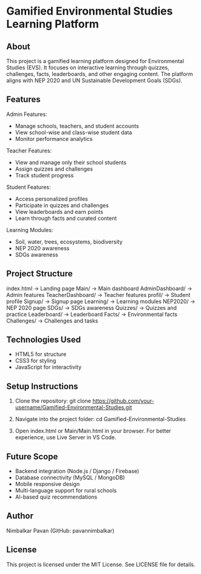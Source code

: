 Gamified Environmental Studies Learning Platform
================================================

About
-----
This project is a gamified learning platform designed for Environmental Studies (EVS). 
It focuses on interactive learning through quizzes, challenges, facts, leaderboards, 
and other engaging content. The platform aligns with NEP 2020 and UN Sustainable 
Development Goals (SDGs).

Features
--------
Admin Features:
- Manage schools, teachers, and student accounts
- View school-wise and class-wise student data
- Monitor performance analytics

Teacher Features:
- View and manage only their school students
- Assign quizzes and challenges
- Track student progress

Student Features:
- Access personalized profiles
- Participate in quizzes and challenges
- View leaderboards and earn points
- Learn through facts and curated content

Learning Modules:
- Soil, water, trees, ecosystems, biodiversity
- NEP 2020 awareness
- SDGs awareness

Project Structure
-----------------
index.html              -> Landing page
Main/                   -> Main dashboard
AdminDashboard/         -> Admin features
TeacherDashboard/       -> Teacher features
profil/                 -> Student profile
Signup/                 -> Signup page
Learning/               -> Learning modules
NEP2020/                -> NEP 2020 page
SDGs/                   -> SDGs awareness
Quizzes/                -> Quizzes and practice
Leaderboard/            -> Leaderboard
Facts/                  -> Environmental facts
Challenges/             -> Challenges and tasks

Technologies Used
-----------------
- HTML5 for structure
- CSS3 for styling
- JavaScript for interactivity

Setup Instructions
------------------
1. Clone the repository:
   git clone https://github.com/your-username/Gamified-Environmental-Studies.git

2. Navigate into the project folder:
   cd Gamified-Environmental-Studies

3. Open index.html or Main/Main.html in your browser.
   For better experience, use Live Server in VS Code.

Future Scope
------------
- Backend integration (Node.js / Django / Firebase)
- Database connectivity (MySQL / MongoDB)
- Mobile responsive design
- Multi-language support for rural schools
- AI-based quiz recommendations

Author
------
Nimbalkar Pavan  (GitHub: pavannimbalkar)

License
-------
This project is licensed under the MIT License.
See LICENSE file for details.
